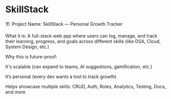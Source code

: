# SkillStack
🏗️ Project Name: SkillStack — Personal Growth Tracker

What it is:
A full-stack web app where users can log, manage, and track their learning, progress, and goals across different skills (like DSA, Cloud, System Design, etc.)

Why this is future-proof:

It's scalable (can expand to teams, AI suggestions, gamification, etc.)

It’s personal (every dev wants a tool to track growth)

Helps showcase multiple skills: CRUD, Auth, Roles, Analytics, Testing, Docs, and more
